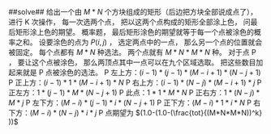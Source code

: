 ﻿##solve##
给出一个由 $M * N$ 个方块组成的矩形（后边把方块全部说成点了）， 进行 K 次操作， 每一次选两个点， 把以这两个点构成的矩形全部涂上色， 问最后矩形涂上色的期望。
概率题， 最后矩形涂色的期望就等于每一个点被涂色的概率之和。
设要涂色的点为 $P(i,j)$ ， 选定两点中的一点， 那么另一个点的位置就会被固定。 每个点都有 $M * N$ 种选法。 两个点就有 $M * N * M * N$ 种。 对于点 P ， 要让这个点被涂色， 那么两顶点其中一点可以在九个区域选取。 把这些数目加起来就是 P 点被涂色的选法。
P 左上方：$(i-1)*(j-1)*(M-i+1)*(N-j+1)$
P 正上方：$(i-1)*1*(M-i+1)*N$
P 右上方：$(i-1)*(N-j)*(M-i+1)*j$
P 正左方：$1* (j-1)* M*(N-j+1)$
P   此点：$1*1*M*N$
P 正右方：$1*(N-j)  *M*j$
P 左下方：$(M-i)*(j-1)*i*(N-j+1)$
P 正下方：$(M-i)*1*i*N$
P 右下方：$(M-i)*(N-j)*i*j$
P 点期望为 $(1.0-(1.0-(\frac{tot}{(M*N*M*N))^k} ))$

